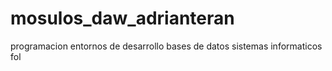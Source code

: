 # mosulos_daw_adrianteran
 
programacion
entornos de desarrollo 
bases de datos
sistemas informaticos
fol